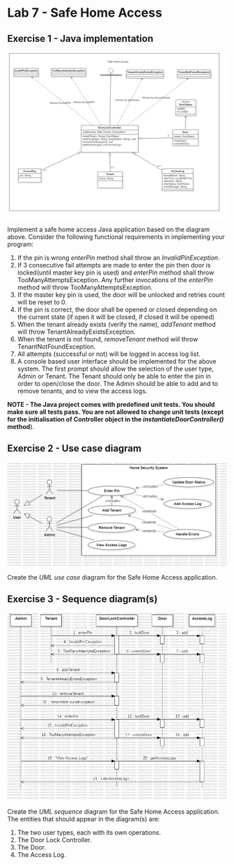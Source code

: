 # Lab 7 - Safe Home Access

## Exercise 1 - Java implementation

![Exercise 1 image](docs/ex1.jpg)

Implement a safe home access Java application based on the diagram above. Consider the following functional requirements in implementing your program:

1. If the pin is wrong _enterPin_ method shall throw an _InvalidPinException_.
2. If 3 consecutive fail attempts are made to enter the pin then door is locked(until master key pin is used) and _enterPin_ method shall throw TooManyAttemptsException. Any further invocations of the _enterPin_ method will throw TooManyAttemptsException.
3. If the master key pin is used, the door will be unlocked and retries count will be reset to 0.
4. If the pin is correct, the door shall be opened or closed depending on the current state (if open it will be closed, if closed it will be opened)
5. When the tenant already exists (verify the name), _addTenant_ method will throw TenantAlreadyExistsException.
6. When the tenant is not found, _removeTenant_ method will throw TenantNotFoundException.
7. All attempts (successful or not) will be logged in access log list.
8. A console based user interface should be implemented for the above system. The
   first prompt should allow the selection of the user type, Admin or Tenant.
   The Tenant should only be able to enter the pin in order to open/close the door.
   The Admin should be able to add and to remove tenants, and to view the access logs.

**NOTE - The Java project comes with predefined unit tests. You should make sure all tests pass. You are not allowed to change unit tests (except for the initialisation of Controller object in the _instantiateDoorController()_ method**).

## Exercise 2 - Use case diagram

![Exercise 2 image](docs/ex2.jpg)

Create the _UML use case_ diagram for the Safe Home Access application.

## Exercise 3 - Sequence diagram(s)

![Exercise 3 image](docs/ex3.jpg)

Create the _UML sequence_ diagram for the Safe Home Access application.
The entities that should appear in the diagram(s) are:

1. The two user types, each with its own operations.
2. The Door Lock Controller.
3. The Door.
4. The Access Log.
